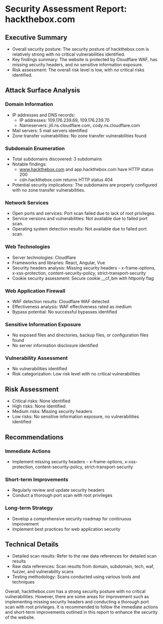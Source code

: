 # Security Assessment Report: hackthebox.com

## Executive Summary
- Overall security posture: The security posture of hackthebox.com is relatively strong with no critical vulnerabilities identified.
- Key findings summary: The website is protected by Cloudflare WAF, has missing security headers, and no sensitive information exposure.
- Risk assessment: The overall risk level is low, with no critical risks identified.

## Attack Surface Analysis
### Domain Information
- IP addresses and DNS records:
  - IP addresses: 109.176.239.69, 109.176.239.70
  - Nameservers: jill.ns.cloudflare.com, cody.ns.cloudflare.com
- Mail servers: 5 mail servers identified
- Zone transfer vulnerabilities: No zone transfer vulnerabilities found

### Subdomain Enumeration
- Total subdomains discovered: 3 subdomains
- Notable findings:
  - www.hackthebox.com and app.hackthebox.com have HTTP status 200
  - cdn.hackthebox.com returns HTTP status 404
- Potential security implications: The subdomains are properly configured with no zone transfer vulnerabilities.

### Network Services
- Open ports and services: Port scan failed due to lack of root privileges.
- Service versions and vulnerabilities: Not available due to failed port scan.
- Operating system detection results: Not available due to failed port scan.

### Web Technologies
- Server technologies: Cloudflare
- Frameworks and libraries: React, Angular, Vue
- Security headers analysis: Missing security headers - x-frame-options, x-xss-protection, content-security-policy, strict-transport-security
- Cookie security assessment: Secure cookie __cf_bm with httponly flag

### Web Application Firewall
- WAF detection results: Cloudflare WAF detected
- Effectiveness analysis: WAF effectiveness rated as medium
- Bypass potential: No successful bypasses identified

### Sensitive Information Exposure
- No exposed files and directories, backup files, or configuration files found
- No server information disclosure identified

### Vulnerability Assessment
- No vulnerabilities identified
- Risk categorization: Low risk level with no critical vulnerabilities

## Risk Assessment
- Critical risks: None identified
- High risks: None identified
- Medium risks: Missing security headers
- Low risks: No sensitive information exposure, no vulnerabilities identified

## Recommendations
### Immediate Actions
- Implement missing security headers - x-frame-options, x-xss-protection, content-security-policy, strict-transport-security

### Short-term Improvements
- Regularly review and update security headers
- Conduct a thorough port scan with root privileges

### Long-term Strategy
- Develop a comprehensive security roadmap for continuous improvement
- Implement best practices for web application security

## Technical Details
- Detailed scan results: Refer to the raw data references for detailed scan results
- Raw data references: Scan results from domain, subdomain, tech, waf, fuzzer, and vulnerability scans
- Testing methodology: Scans conducted using various tools and techniques

Overall, hackthebox.com has a strong security posture with no critical vulnerabilities. However, there are some areas for improvement such as implementing missing security headers and conducting a thorough port scan with root privileges. It is recommended to follow the immediate actions and short-term improvements outlined in this report to enhance the security of the website.